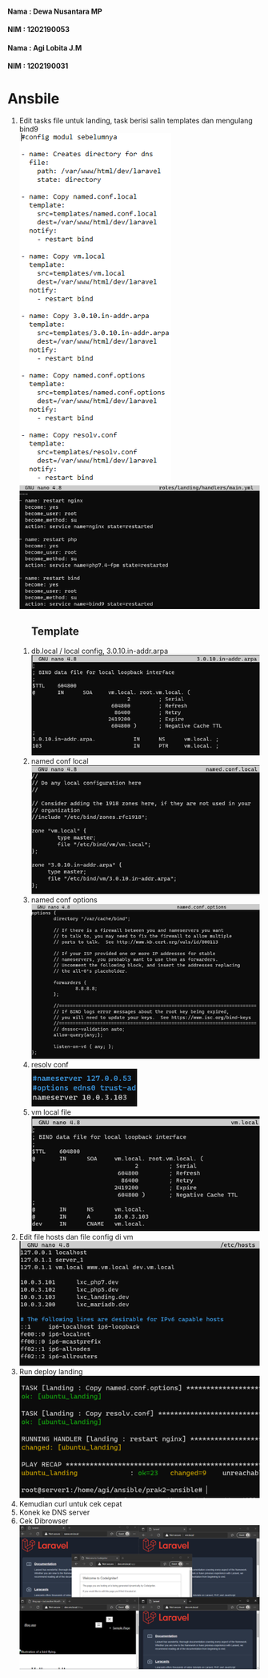 <h4>Nama : Dewa Nusantara MP</h4>
<h4>NIM  : 1202190053</h4>
<h4>Nama : Agi Lobita J.M</h4>
<h4>NIM  : 1202190031</h4>

<h1>Ansbile</h1>
<ol>
  <li>Edit tasks file untuk landing, task berisi salin templates dan mengulang bind9</li>
  <img src="https://github.com/agisx/Container-LXC-Ubuntu20Server/blob/main/images/Soal%20Praktikum03/1.%20Edit%20main.yaml%20on%20tasks%20folder.PNG?raw=true"> 
  <img src="https://github.com/agisx/Container-LXC-Ubuntu20Server/blob/main/images/Soal%20Praktikum03/2.%20Add%20restart%20bind.PNG?raw=true"> 
  <ol> 
    <h2>Template</h2>
    <li>db.local / local config, 3.0.10.in-addr.arpa</li>
    <img src="https://github.com/agisx/Container-LXC-Ubuntu20Server/blob/main/images/Soal%20Praktikum03/4.1.%20arpa%20file.PNG?raw=true"> 
    <li>named conf local</li>
    <img src="https://github.com/agisx/Container-LXC-Ubuntu20Server/blob/main/images/Soal%20Praktikum03/4.2.%20named%20conf.PNG?raw=true"> 
    <li>named conf options</li>
    <img src="https://github.com/agisx/Container-LXC-Ubuntu20Server/blob/main/images/Soal%20Praktikum03/4.3.%20named%20conf%20options.PNG?raw=true"> 
    <li>resolv conf</li>
    <img src="https://github.com/agisx/Container-LXC-Ubuntu20Server/blob/main/images/Soal%20Praktikum03/4.4.%20resolv%20conf.PNG?raw=true"> 
    <li>vm local file</li>
    <img src="https://github.com/agisx/Container-LXC-Ubuntu20Server/blob/main/images/Soal%20Praktikum03/4.5.%20vm.local.png?raw=true"> 
  </ol>
  <li>Edit file hosts dan file config di vm</li>
  <img src="https://github.com/agisx/Container-LXC-Ubuntu20Server/blob/main/images/Soal%20Praktikum03/3.%20Hosts%20file.PNG?raw=true"> 
  <li>Run deploy landing</li>
  <img src="https://github.com/agisx/Container-LXC-Ubuntu20Server/blob/main/images/Soal%20Praktikum03/5.%20run.PNG?raw=true"> 
  <li>Kemudian curl untuk cek cepat</li>
  <li>Konek ke DNS server</li>
  <li>Cek Dibrowser</li>
  <img src="https://github.com/agisx/Container-LXC-Ubuntu20Server/blob/main/images/Soal%20Praktikum03/6.%20all.PNG?raw=true"> 
</ol>
